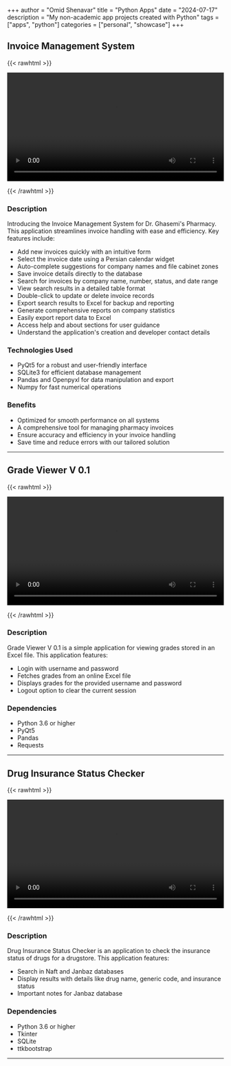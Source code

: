 +++
author = "Omid Shenavar"
title = "Python Apps" 
date = "2024-07-17"
description = "My non-academic app projects created with Python"
tags = ["apps", "python"]
categories = ["personal", "showcase"]
+++

## Invoice Management System

{{< rawhtml >}} 

<video width="100%" controls>
    <source src="/videos/3.webm" type="video/webm">
    Your browser does not support the video tag.  
</video>

{{< /rawhtml >}}

### Description
Introducing the Invoice Management System for Dr. Ghasemi's Pharmacy. This application streamlines invoice handling with ease and efficiency. Key features include:
- Add new invoices quickly with an intuitive form
- Select the invoice date using a Persian calendar widget
- Auto-complete suggestions for company names and file cabinet zones
- Save invoice details directly to the database
- Search for invoices by company name, number, status, and date range
- View search results in a detailed table format
- Double-click to update or delete invoice records
- Export search results to Excel for backup and reporting
- Generate comprehensive reports on company statistics
- Easily export report data to Excel
- Access help and about sections for user guidance
- Understand the application's creation and developer contact details

### Technologies Used
- PyQt5 for a robust and user-friendly interface
- SQLite3 for efficient database management
- Pandas and Openpyxl for data manipulation and export
- Numpy for fast numerical operations

### Benefits
- Optimized for smooth performance on all systems
- A comprehensive tool for managing pharmacy invoices
- Ensure accuracy and efficiency in your invoice handling
- Save time and reduce errors with our tailored solution
---
## Grade Viewer V 0.1

{{< rawhtml >}} 

<video width="100%" controls>
    <source src="/videos/1.webm" type="video/webm">
    Your browser does not support the video tag.  
</video>

{{< /rawhtml >}}

### Description
Grade Viewer V 0.1 is a simple application for viewing grades stored in an Excel file. This application features:
- Login with username and password
- Fetches grades from an online Excel file
- Displays grades for the provided username and password
- Logout option to clear the current session

### Dependencies
- Python 3.6 or higher
- PyQt5
- Pandas
- Requests

---

## Drug Insurance Status Checker

{{< rawhtml >}} 

<video width="100%" controls>
    <source src="/videos/2.webm" type="video/webm">
    Your browser does not support the video tag.  
</video>

{{< /rawhtml >}}

### Description
Drug Insurance Status Checker is an application to check the insurance status of drugs for a drugstore. This application features:
- Search in Naft and Janbaz databases
- Display results with details like drug name, generic code, and insurance status
- Important notes for Janbaz database

### Dependencies
- Python 3.6 or higher
- Tkinter
- SQLite
- ttkbootstrap
---
